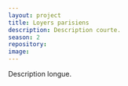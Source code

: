 ```yaml
---
layout: project
title: Loyers parisiens
description: Description courte.
season: 2
repository:
image:
---
```


Description longue.
